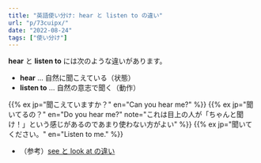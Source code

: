 ```yaml
---
title: "英語使い分け: hear と listen to の違い"
url: "p/73cuipx/"
date: "2022-08-24"
tags: ["使い分け"]
---
```


__hear__ と __listen to__ には次のような違いがあります。

- __hear__ ... 自然に聞こえている（状態）
- __listen to__ ... 自然の意志で聞く（動作）

{{% ex jp="聞こえていますか？" en="Can you hear me?" %}}
{{% ex jp="聞いてるの？" en="Do you hear me?" note="これは目上の人が「ちゃんと聞け！」という感じがあるのであまり使わない方がよい" %}}
{{% ex jp="聞いてください。" en="Listen to me." %}}

- （参考）[see と look at の違い](/p/fg7o34g/)

